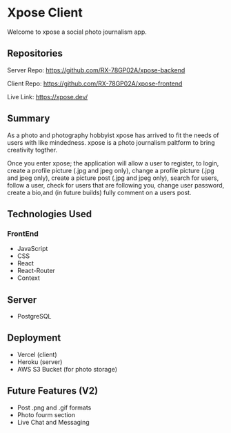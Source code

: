 # Xpose Client
Welcome to xpose a social photo journalism app.

## Repositories
Server Repo: https://github.com/RX-78GP02A/xpose-backend

Client Repo: https://github.com/RX-78GP02A/xpose-frontend

Live Link: https://xpose.dev/

## Summary
As a photo and photography hobbyist xpose has arrived to fit the needs of users with like mindedness. xpose is a photo journalism paltform to bring creativity togther.
  
Once you enter xpose; the application will allow a user to register, to login, create a profile picture (.jpg and jpeg only), change a profile picture (.jpg and jpeg only), create a picture post (.jpg and jpeg only), search for users, follow a user, check for users that are following you, change user password, create a bio,and (in future builds) fully comment on a users post.

## Technologies Used

### FrontEnd

* JavaScript
* CSS
* React
* React-Router
* Context

## Server

* PostgreSQL

## Deployment

 * Vercel (client)
 * Heroku (server)
 * AWS S3 Bucket (for photo storage)
 

## Future Features (V2)

* Post .png and .gif formats
* Photo fourm section
* Live Chat and Messaging 
